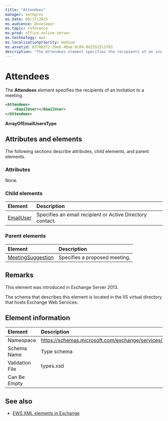 ```yaml
---
title: "Attendees"
manager: sethgros
ms.date: 09/17/2015
ms.audience: Developer
ms.topic: reference
ms.prod: office-online-server
ms.technology: ews
ms.localizationpriority: medium
ms.assetid: 837bb372-39eb-48ae-9c09-0d2552511f93
description: "The Attendees element specifies the recipients of an invitation to a meeting."
---
```


# Attendees

The **Attendees** element specifies the recipients of an invitation to a meeting. 
  
```XML
<Attendees>
    <EmailUser></EmailUser>
</Attendees>
```

 **ArrayOfEmailUsersType**
## Attributes and elements

The following sections describe attributes, child elements, and parent elements.
  
### Attributes

None.
  
### Child elements

|**Element**|**Description**|
|:-----|:-----|
|[EmailUser](emailuser.md) <br/> |Specifies an email recipient or Active Directory contact.  <br/> |
   
### Parent elements

|**Element**|**Description**|
|:-----|:-----|
|[MeetingSuggestion](meetingsuggestion.md) <br/> |Specifies a proposed meeting.  <br/> |
   
## Remarks

This element was introduced in Exchange Server 2013.
  
The schema that describes this element is located in the IIS virtual directory that hosts Exchange Web Services.
  
## Element information

|**Element**|**Description**|
|:-----|:-----|
|Namespace  <br/> |https://schemas.microsoft.com/exchange/services/2006/types  <br/> |
|Schema Name  <br/> |Type schema  <br/> |
|Validation File  <br/> |types.xsd  <br/> |
|Can Be Empty  <br/> ||
   
## See also

- [EWS XML elements in Exchange](ews-xml-elements-in-exchange.md)

